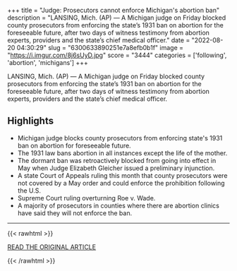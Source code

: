 +++
title = "Judge: Prosecutors cannot enforce Michigan's abortion ban"
description = "LANSING, Mich. (AP) — A Michigan judge on Friday blocked county prosecutors from enforcing the state’s 1931 ban on abortion for the foreseeable future, after two days of witness testimony from abortion experts, providers and the state’s chief medical officer."
date = "2022-08-20 04:30:29"
slug = "6300633890251e7a8efb0b1f"
image = "https://i.imgur.com/8j6sUyD.jpg"
score = "3444"
categories = ['following', 'abortion', 'michigans']
+++

LANSING, Mich. (AP) — A Michigan judge on Friday blocked county prosecutors from enforcing the state’s 1931 ban on abortion for the foreseeable future, after two days of witness testimony from abortion experts, providers and the state’s chief medical officer.

## Highlights

- Michigan judge blocks county prosecutors from enforcing state's 1931 ban on abortion for foreseeable future.
- The 1931 law bans abortion in all instances except the life of the mother.
- The dormant ban was retroactively blocked from going into effect in May when Judge Elizabeth Gleicher issued a preliminary injunction.
- A state Court of Appeals ruling this month that county prosecutors were not covered by a May order and could enforce the prohibition following the U.S.
- Supreme Court ruling overturning Roe v. Wade.
- A majority of prosecutors in counties where there are abortion clinics have said they will not enforce the ban.

---

{{< rawhtml >}}
  <p class="article-category">
    <a target="_blank" href="https://apnews.com/article/abortion-health-michigan-gretchen-whitmer-state-courts-52cdc0f365267808fb0832987a662309">READ THE ORIGINAL ARTICLE</a>
  </p>
{{< /rawhtml >}}
